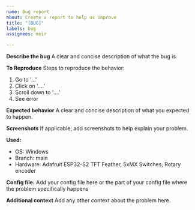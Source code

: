 ```yaml
---
name: Bug report
about: Create a report to help us improve
title: "[BUG]"
labels: bug
assignees: meir

---
```


**Describe the bug**
A clear and concise description of what the bug is.

**To Reproduce**
Steps to reproduce the behavior:
1. Go to '...'
2. Click on '....'
3. Scroll down to '....'
4. See error

**Expected behavior**
A clear and concise description of what you expected to happen.

**Screenshots**
If applicable, add screenshots to help explain your problem.

**Used:**
 - OS: Windows
 - Branch: main
 - Hardware: Adafruit ESP32-S2 TFT Feather, 5xMX Switches, Rotary encoder

**Config file:**
Add your config file here or the part of your config file where the problem specifically happens

**Additional context**
Add any other context about the problem here.
